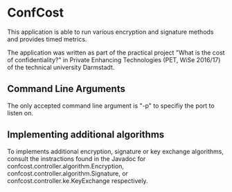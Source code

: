 # ConfCost
This application is able to run various encryption and signature methods and provides timed metrics.

The application was written as part of the practical project "What is the cost of confidentiality?" in Private Enhancing Technologies (PET, WiSe 2016/17) of the technical university Darmstadt.

## Command Line Arguments
The only accepted command line argument is "-p" to specifiy the port to listen on.

## Implementing additional algorithms
To implements additional encryption, signature or key exchange algorithms, consult the instractions found in the Javadoc for 
confcost.controller.algorithm.Encryption, confcost.controller.algorithm.Signature, or confcost.controller.ke.KeyExchange
respectively.